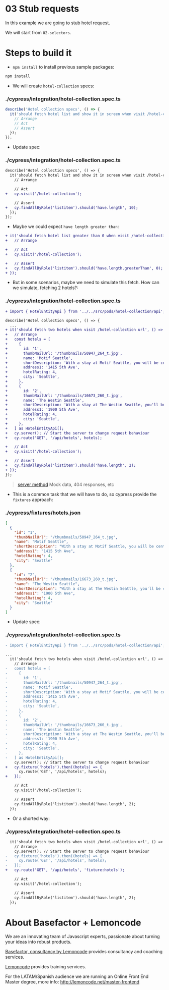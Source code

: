 # 03 Stub requests

In this example we are going to stub hotel request.

We will start from `02-selectors`.

# Steps to build it

- `npm install` to install previous sample packages:

```bash
npm install
```

- We will create `hotel-collection` specs:

### ./cypress/integration/hotel-collection.spec.ts

```javascript
describe('Hotel collection specs', () => {
  it('should fetch hotel list and show it in screen when visit /hotel-collection url', () => {
    // Arrange
    // Act
    // Assert
  });
});
```

- Update spec:

### ./cypress/integration/hotel-collection.spec.ts

```diff
describe('Hotel collection specs', () => {
  it('should fetch hotel list and show it in screen when visit /hotel-collection url', () => {
    // Arrange

    // Act
+   cy.visit('/hotel-collection');

    // Assert
+   cy.findAllByRole('listitem').should('have.length', 10);
  });
});

```

- Maybe we could expect `have length greater than`:

```diff
+ it('should fetch hotel list greater than 0 when visit /hotel-collection url', () => {
+   // Arrange

+   // Act
+   cy.visit('/hotel-collection');

+   // Assert
+   cy.findAllByRole('listitem').should('have.length.greaterThan', 0);
+ });
```

- But in some scenarios, maybe we need to simulate this fetch. How can we simulate, fetching 2 hotels?:

### ./cypress/integration/hotel-collection.spec.ts

```diff
+ import { HotelEntityApi } from '../../src/pods/hotel-collection/api';

describe('Hotel collection specs', () => {
  ...
+ it('should fetch two hotels when visit /hotel-collection url', () => {
+   // Arrange
+   const hotels = [
+     {
+       id: '1',
+       thumbNailUrl: '/thumbnails/50947_264_t.jpg',
+       name: 'Motif Seattle',
+       shortDescription: 'With a stay at Motif Seattle, you will be centrally located in Seattle, steps from 5th Avenue Theater and minutes from Pike Place Market. This 4-star hotel is within',
+       address1: '1415 5th Ave',
+       hotelRating: 4,
+       city: 'Seattle',
+     },
+     {
+       id: '2',
+       thumbNailUrl: '/thumbnails/16673_260_t.jpg',
+       name: 'The Westin Seattle',
+       shortDescription: 'With a stay at The Westin Seattle, you'll be centrally laocated in Seattle, steps from Westlake Center and minutes from Pacific Place. This 4-star hotel is close to',
+       address1: '1900 5th Ave',
+       hotelRating: 4,
+       city: 'Seattle',
+     },
+   ] as HotelEntityApi[];
+   cy.server(); // Start the server to change request behaviour
+   cy.route('GET', '/api/hotels', hotels);

+   // Act
+   cy.visit('/hotel-collection');

+   // Assert
+   cy.findAllByRole('listitem').should('have.length', 2);
+ });
});

```

> [server method](https://docs.cypress.io/api/commands/server.html#Syntax)
> Mock data, 404 responses, etc

- This is a common task that we will have to do, so cypress provide the `fixtures` approach:

### ./cypress/fixtures/hotels.json

```json
[
  {
    "id": "1",
    "thumbNailUrl": "/thumbnails/50947_264_t.jpg",
    "name": "Motif Seattle",
    "shortDescription": "With a stay at Motif Seattle, you will be centrally located in Seattle, steps from 5th Avenue Theater and minutes from Pike Place Market. This 4-star hotel is within",
    "address1": "1415 5th Ave",
    "hotelRating": 4,
    "city": "Seattle"
  },
  {
    "id": "2",
    "thumbNailUrl": "/thumbnails/16673_260_t.jpg",
    "name": "The Westin Seattle",
    "shortDescription": "With a stay at The Westin Seattle, you'll be centrally laocated in Seattle, steps from Westlake Center and minutes from Pacific Place. This 4-star hotel is close to",
    "address1": "1900 5th Ave",
    "hotelRating": 4,
    "city": "Seattle"
  }
]
```

- Update spec:

### ./cypress/integration/hotel-collection.spec.ts

```diff
- import { HotelEntityApi } from '../../src/pods/hotel-collection/api';

...
  it('should fetch two hotels when visit /hotel-collection url', () => {
    // Arrange
-   const hotels = [
-     {
-       id: '1',
-       thumbNailUrl: '/thumbnails/50947_264_t.jpg',
-       name: 'Motif Seattle',
-       shortDescription: 'With a stay at Motif Seattle, you will be centrally located in Seattle, steps from 5th Avenue Theater and minutes from Pike Place Market. This 4-star hotel is within',
-       address1: '1415 5th Ave',
-       hotelRating: 4,
-       city: 'Seattle',
-     },
-     {
-       id: '2',
-       thumbNailUrl: '/thumbnails/16673_260_t.jpg',
-       name: 'The Westin Seattle',
-       shortDescription: 'With a stay at The Westin Seattle, you'll be centrally laocated in Seattle, steps from Westlake Center and minutes from Pacific Place. This 4-star hotel is close to',
-       address1: '1900 5th Ave',
-       hotelRating: 4,
-       city: 'Seattle',
-     },
-   ] as HotelEntityApi[];
    cy.server(); // Start the server to change request behaviour
+   cy.fixture('hotels').then((hotels) => {
      cy.route('GET', '/api/hotels', hotels);
+   });

    // Act
    cy.visit('/hotel-collection');

    // Assert
    cy.findAllByRole('listitem').should('have.length', 2);
  });

```

- Or a shorted way:

### ./cypress/integration/hotel-collection.spec.ts

```diff
  it('should fetch two hotels when visit /hotel-collection url', () => {
    // Arrange
    cy.server(); // Start the server to change request behaviour
-   cy.fixture('hotels').then((hotels) => {
-     cy.route('GET', '/api/hotels', hotels);
-   });
+   cy.route('GET', '/api/hotels', 'fixture:hotels');

    // Act
    cy.visit('/hotel-collection');

    // Assert
    cy.findAllByRole('listitem').should('have.length', 2);
  });

```

# About Basefactor + Lemoncode

We are an innovating team of Javascript experts, passionate about turning your ideas into robust products.

[Basefactor, consultancy by Lemoncode](http://www.basefactor.com) provides consultancy and coaching services.

[Lemoncode](http://lemoncode.net/services/en/#en-home) provides training services.

For the LATAM/Spanish audience we are running an Online Front End Master degree, more info: http://lemoncode.net/master-frontend
